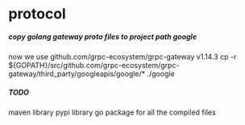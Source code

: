# protocol

##### copy golang gateway proto files to project path google
now we use github.com/grpc-ecosystem/grpc-gateway v1.14.3
cp -r ${GOPATH}/src/github.com/grpc-ecosystem/grpc-gateway/third_party/googleapis/google/* ./google

##### TODO
maven library
pypi library
go package
for all the compiled files
